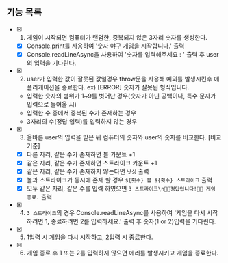 ## 기능 목록

- [x] 1. 게임이 시작되면 컴퓨터가 랜덤한, 중복되지 않은 3자리 숫자를 생성한다.

  - [x] Console.print를 사용하여 '숫자 야구 게임을 시작합니다.' 출력
  - [x] Console.readLineAsync을 사용하여 '숫자를 입력해주세요 : ' 출력 후 user의 입력을 기다린다.

- [x] 2. user가 입력한 값이 잘못된 값일경우 throw문을 사용해 예외를 발생시킨후 애플리케이션을 종료한다.
     ex) [ERROR] 숫자가 잘못된 형식입니다.

  - 입력한 숫자의 범위가 1~9를 벗어난 경우(숫자가 아닌 공백이나, 특수 문자가 입력으로 들어올 시)
  - 입력한 수 중에서 중복된 수가 존재하는 경우
  - 3자리의 수(정답 입력)를 입력하지 않는 경우

- [x] 3. 올바른 user의 입력을 받은 뒤 컴퓨터의 숫자와 user의 숫자를 비교한다.
     [비교 기준]

  - [x] 다른 자리, 같은 수가 존재하면 볼 카운트 +1
  - [x] 같은 자리, 같은 수가 존재하면 스트라이크 카운트 +1
  - [x] 같은 자리, 같은 수가 존재하지 않는다면 `낫싱` 출력
  - [x] 볼과 스트라이크가 동시에 존재 할 경우 `${횟수} 볼 ${횟수} 스트라이크` 출력
  - [x] 모두 같은 자리, 같은 수를 입력 하였으면 `3 스트라이크\n🎉🥳정답입니다!🥳🎉 게임 종료.` 출력

- [x] 4. `3 스트라이크`의 경우 Console.readLineAsync를 사용하여
     '게임을 다시 시작하려면 1, 종료하려면 2를 입력하세요.' 출력 후 숫자(1 or 2)입력을 기다린다.

- [x] 5. 1입력 시 게임을 다시 시작하고, 2입력 시 종료한다.

- [x] 6. 게임 종료 후 1 또는 2를 입력하지 않으면 에러를 발생시키고 게임을 종료한다.
